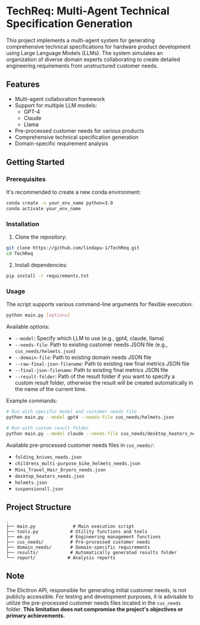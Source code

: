 # TechReq: Multi-Agent Technical Specification Generation

This project implements a multi-agent system for generating comprehensive technical specifications for hardware product development using Large Language Models (LLMs). The system simulates an organization of diverse domain experts collaborating to create detailed engineering requirements from unstructured customer needs.

## Features

- Multi-agent collaboration framework
- Support for multiple LLM models:
  - GPT-4
  - Claude
  - Llama
- Pre-processed customer needs for various products
- Comprehensive technical specification generation
- Domain-specific requirement analysis

## Getting Started

### Prerequisites

It's recommended to create a new conda environment:

```bash
conda create -n your_env_name python=3.9
conda activate your_env_name
```

### Installation

1. Clone the repository:
```bash
git clone https://github.com/lindapu-1/TechReq.git
cd TechReq
```

2. Install dependencies:
```bash
pip install -r requirements.txt
```

### Usage

The script supports various command-line arguments for flexible execution:

```bash
python main.py [options]
```

Available options:
- `--model`: Specify which LLM to use (e.g., gpt4, claude, llama)
- `--needs-file`: Path to existing customer needs JSON file (e.g., `cus_needs/helmets.json`)
- `--domain-file`: Path to existing domain needs JSON file
- `--raw-final-json-filename`: Path to existing raw final metrics JSON file
- `--final-json-filename`: Path to existing final metrics JSON file
- `--result-folder`: Path of the result folder if you want to specify a custom result folder, otherwise the result will be created automatically in the name of the current time.

Example commands:
```bash
# Run with specific model and customer needs file
python main.py --model gpt4 --needs-file cus_needs/helmets.json

# Run with custom result folder
python main.py --model claude --needs-file cus_needs/desktop_heaters_needs.json --result-folder custom_results
```

Available pre-processed customer needs files in `cus_needs/`:
- `folding_knives_needs.json`
- `childrens_multi-purpose_bike_helmets_needs.json`
- `Mini_Travel_Hair_Dryers_needs.json`
- `desktop_heaters_needs.json`
- `helmets.json`
- `suspensionall.json`

## Project Structure

```
.
├── main.py              # Main execution script
├── tools.py            # Utility functions and tools
├── em.py               # Engineering management functions
├── cus_needs/          # Pre-processed customer needs
├── domain_needs/       # Domain-specific requirements
├── results/            # Automatically generated results folder
└── report/            # Analysis reports
```

## Note

The Elicitron API, responsible for generating initial customer needs, is not publicly accessible. For testing and development purposes, it is advisable to utilize the pre-processed customer needs files located in the `cus_needs` folder. **This limitation does not compromise the project's objectives or primary achievements.** 